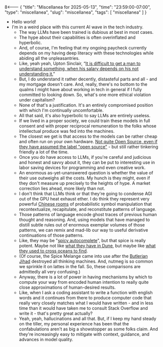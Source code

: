 8<--- { "title": "Miscellanea for 2025-05-13", "time": "23:59:00-07:00", "type": "miscellanea", "slug": "miscellanea", "tags": [ "miscellanea" ] }

- Hello world!
- I'm in a weird place with this current AI wave in the tech industry.
	- The way LLMs have been trained is dubious at best in most cases.
	- The hype about their capabilities is often overinflated and hyperbolic.
	- And, of course, I'm feeling that my ongoing paycheck currently depends on my having deep literacy with these technologies while abiding all the unpleasantries.
	- Like, yeah yeah, Upton Sinclair, “[It is difficult to get a man to understand something, when his salary depends on his not understanding it.](https://en.wikiquote.org/wiki/Upton_Sinclair)”
	- But, I do understand it rather decently, distasteful parts and all - and my mortgage doesn't care. And, really, there's no bottom to the qualms I might have about working in tech in general if I fully committed to looking down. So, what's one more ethical violation under capitalism?
	- None of that's a justification. It's an entirely compromised position with which I'm continually uncomfortable.
	- All that said, it's also hyperbolic to say LLMs are entirely useless.
	- If we lived in a proper society, we could train these models in full consent and with proper reciprocal remuneration to the folks whose intellectual produce was fed into the machines.
	- The closest we get is that access to the models can be rather cheap and often run on your own hardware. [Not quite Open Source, even if they have assumed the label "open source"](https://www.technologyreview.com/2024/03/25/1090111/tech-industry-open-source-ai-definition-problem/) - but still rather tinkering friendly a lot of the time.
	- Once you do have access to LLMs, if you're careful and judicious and honest and savvy about it, they can be put to interesting use in labor saving devices for programming and even creative work.
	- An enormous as-yet-unanswered question is whether the value of their use outweighs all the costs. My hunch is they might, even if they don't measure up precisely to the heights of hype. A market correction lies ahead, more likely than not.
	- I don't think that LLMs think or that they're going to condense AGI out of the GPU heat exhaust ether. I do think they represent very powerful [Chinese rooms](https://en.wikipedia.org/wiki/Chinese_room) of probabilistic symbol manipulation that recontextualize, recapitulate, and reconstitute patterns of language.
	- Those patterns of language encode ghost traces of previous human thought and reasoning. And, using models that have managed to distill subtle rules out of enormous exemplar volumes of those patterns, we can remix and mad-lib our way to useful derivative continuations of those patterns.
	- Like, they may be "[spicy autocomplete](https://thecleverest.com/gpt3-is-just-spicy-autocomplete/)", but that spice is really potent. Maybe not like [what they have in Dune](https://dune.fandom.com/wiki/Spice_Melange), but maybe like [what they used to cross oceans to find](https://en.wikipedia.org/wiki/Nutmeg#Colonial_era).
	- (Of course, the Spice Melange came into use after the [Butlerian Jihad](https://dune.fandom.com/wiki/Butlerian_Jihad) destroyed all thinking machines. And, nutmeg is so common we sprinkle it on lattes in the fall. So, these comparisons are admittedly all very confusing.)
	- Anyway, there is a lot of power in having mechanisms by which to compute your way from encoded human intention to really quite close approximations of human-desired results.
	- Like, when I ask a coding assistant to write a function with english words and it continues from there to produce computer code that really very closely matches what I would have written - and in less time than it would have taken me to consult Stack Overflow and write it - that's pretty great actually?
	- Yeah, yeah, hallucinations and all that. But, if I keep my hand steady on the tiller, my personal experience has been that the confabulations aren't as big a showstopper as some folks claim. And they're increasingly easy to mitigate with context, guidance, and advances in model quality.
	
	